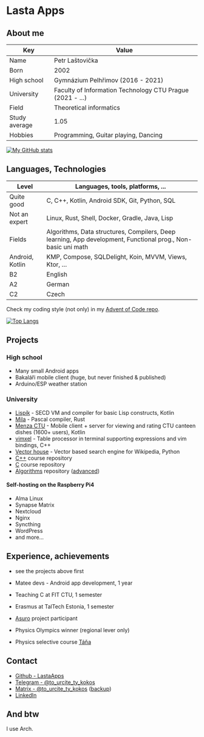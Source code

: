 # Lasta Apps

## About me

| Key  | Value  |
|---|---|
| Name | Petr Laštovička |
| Born | 2002 |
| High school | Gymnázium Pelhřimov (2016 - 2021)| 
| University | Faculty of Information Technology CTU Prague (2021 - ...) |
| Field | Theoretical informatics 
| Study average | 1.05 |
| Hobbies | Programming, Guitar playing, Dancing |

[![My GitHub stats](https://github-readme-stats.vercel.app/api?username=LastaApps&show_icons=true&theme=dark&count_private=true)](https://github.com/anuraghazra/github-readme-stats)


## Languages, Technologies
| Level  | Languages, tools, platforms, ... |
|---|---|
| Quite good | C, C++, Kotlin, Android SDK, Git, Python, SQL |
| Not an expert | Linux, Rust, Shell, Docker, Gradle, Java, Lisp |
| Fields | Algorithms, Data structures, Compilers, Deep learning, App development, Functional prog., Non-basic uni math |
| Android, Kotlin | KMP, Compose, SQLDelight, Koin, MVVM, Views, Ktor, … |
| B2 | English |
| A2 | German |
| C2 | Czech |

Check my coding style (not only) in my [Advent of Code repo](https://github.com/Lastaapps/advent-of-code/).

[![Top Langs](https://github-readme-stats.vercel.app/api/top-langs/?username=LastaApps&show_icons=true&theme=dark&layout=compact)](https://github.com/anuraghazra/github-readme-stats)


## Projects

### High school
- Many small Android apps
- Bakaláři mobile client (huge, but never finished & published)
- Arduino/ESP weather station


### University
- [Lispík](https://github.com/Lastaapps/Lispik) - SECD VM and compiler for basic Lisp constructs, Kotlin
- [Mila](https://github.com/Lastaapps/Lispik) - Pascal compiler, Rust
- [Menza CTU](https://github.com/Lastaapps/menza) - Mobile client + server for viewing and rating CTU canteen dishes (1600+ users), Kotlin
- [vimxel](https://github.com/Lastaapps/menza) - Table processor in terminal supporting expressions and vim bindings, C++
- [Vector house](https://github.com/Lastaapps/vector-house) - Vector based search engine for Wikipedia, Python
- [C++](https://github.com/Lastaapps/ctu-pa2-progtest) course repository
- [C](https://github.com/Lastaapps/ctu-pa1-progtest) course repository
- [Algorithms](https://github.com/Lastaapps/BI-AG1-Progtest) repository ([advanced](https://github.com/Lastaapps/ctu-ag2-progtest))

#### Self-hosting on the Raspberry Pi4
- Alma Linux
- Synapse Matrix
- Nextcloud
- Nginx
- Syncthing
- WordPress
- and more...

## Experience, achievements
- see the projects above first
- Matee devs - Android app development, 1 year
- Teaching C at FIT CTU, 1 semester
- Erasmus at TalTech Estonia, 1 semester


- [Asuro](https://www.dlr.de/rm/en/desktopdefault.aspx/tabid-14006/#gallery/34068) project participant
- Physics Olympics winner (regional lever only)
- Physics selective course [Táňa](http://fyzikalniolympiada.cz/Tana)

## Contact
 - [Github - LastaApps](https://github.com/Lastaapps)
 - [Telegram - @to_urcite_ty_kokos](https://t.me/to_urcite_ty_kokos)
 - [Matrix - @to_urcite_ty_kokos](@to_urcite_ty_kokos:lastope2.sh.cvut.cz) ([backup](@to_urcite_ty_kokos:matrix.org))
 - [LinkedIn](https://www.linkedin.com/in/petr-laštovička-597a11188/)
 
## And btw
I use Arch.


